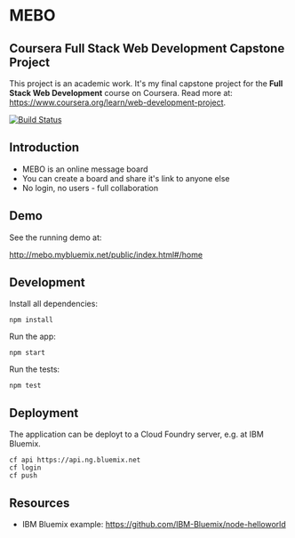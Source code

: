 MEBO
====

Coursera Full Stack Web Development Capstone Project
----------------------------------------------------

This project is an academic work. 
It's my final capstone project for the **Full Stack Web Development** course on Coursera. 
Read more at: https://www.coursera.org/learn/web-development-project.

[![Build Status](https://travis-ci.org/tuhrig/mebo.svg?branch=master)](https://travis-ci.org/tuhrig/mebo)

## Introduction

- MEBO is an online message board
- You can create a board and share it's link to anyone else
- No login, no users - full collaboration

## Demo

See the running demo at:

http://mebo.mybluemix.net/public/index.html#/home

## Development

Install all dependencies:

```
npm install
```

Run the app:

```
npm start
```

Run the tests:

```
npm test
```

## Deployment

The application can be deployt to a Cloud Foundry server, e.g. at IBM Bluemix.


```
cf api https://api.ng.bluemix.net
cf login
cf push
```

## Resources

- IBM Bluemix example: https://github.com/IBM-Bluemix/node-helloworld